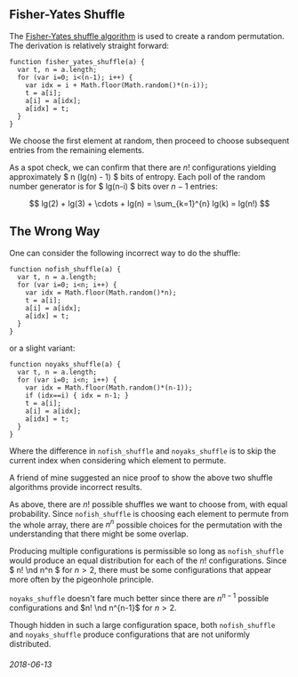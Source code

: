 Fisher-Yates Shuffle
---

The [Fisher-Yates shuffle algorithm](https://en.wikipedia.org/wiki/Fisher%E2%80%93Yates_shuffle) is used to create a random permutation.
The derivation is relatively straight forward:

```
function fisher_yates_shuffle(a) {
  var t, n = a.length;
  for (var i=0; i<(n-1); i++) {
    var idx = i + Math.floor(Math.random()*(n-i));
    t = a[i];
    a[i] = a[idx];
    a[idx] = t;
  }
}
```

We choose the first element at random, then
proceed to choose subsequent entries from the remaining elements.

As a spot check, we can confirm that there are $n!$ configurations
yielding approximately $ n (lg(n) - 1) $ bits of entropy.
Each poll of the random number generator is for $ lg(n-i) $ bits
over $n-1$ entries:

$$ lg(2) + lg(3) + \cdots + lg(n) = \sum_{k=1}^{n} lg(k) = lg(n!) $$

The Wrong Way
---

One can consider the following incorrect way to do the shuffle:

```
function nofish_shuffle(a) {
  var t, n = a.length;
  for (var i=0; i<n; i++) {
    var idx = Math.floor(Math.random()*n);
    t = a[i];
    a[i] = a[idx];
    a[idx] = t;
  }
}
```

or a slight variant:

```
function noyaks_shuffle(a) {
  var t, n = a.length;
  for (var i=0; i<n; i++) {
    var idx = Math.floor(Math.random()*(n-1));
    if (idx==i) { idx = n-1; }
    t = a[i];
    a[i] = a[idx];
    a[idx] = t;
  }
}
```

Where the difference in `nofish_shuffle` and `noyaks_shuffle`
is to skip the current index when considering which element to permute.

A friend of mine suggested an nice proof to show the above two
shuffle algorithms provide incorrect results.

As above, there are $n!$ possible shuffles we want to choose from, with
equal probability.
Since `nofish_shuffle` is choosing each element to permute from the whole
array, there are $n^n$ possible choices for the permutation with the
understanding that there might be some overlap.

Producing multiple configurations is permissible so long as `nofish_shuffle`
would produce an equal distribution for each of the $n!$ configurations.
Since $ n! \nd n^n $ for $n>2$, there must be some configurations that
appear more often by the pigeonhole principle.

`noyaks_shuffle` doesn't fare much better since there are $n^{n-1}$ possible
configurations and $n! \nd n^{n-1}$ for $n>2$.

Though hidden in such a large configuration space, both `nofish_shuffle`
and `noyaks_shuffle` produce configurations that are not uniformly
distributed.

###### 2018-06-13
